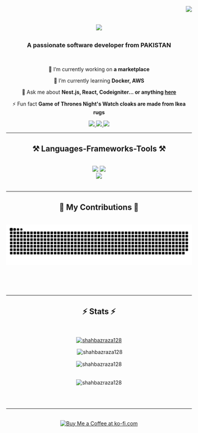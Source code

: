 <img align="right" src="https://visitor-badge.laobi.icu/badge?page_id=salesp07.salesp07" />

<h1 align="center">
    <img src="https://readme-typing-svg.herokuapp.com/?font=Righteous&size=35&center=true&vCenter=true&width=500&height=70&duration=4000&lines=Hi+There!+👋;+I'm+SHAHBAZ+RAZA!;" />
</h1>

<h3 align="center">A passionate software developer from PAKISTAN </h3>

<br/>

<div align="center">
 
 🔭 I’m currently working on **a marketplace**
 
 🌱 I’m currently learning **Docker, AWS**

💬 Ask me about **Nest.js, React, Codeigniter... or anything [here](https://github.com/SHAHBAZRAZA128/SHAHBAZRAZA128/issues)**

⚡ Fun fact **Game of Thrones Night's Watch cloaks are made from Ikea rugs**

 </div>
 
<div align="center"> 
  <a href="mailto:shahbazraza1281@gmail.com">
    <img src="https://img.shields.io/badge/Gmail-333333?style=for-the-badge&logo=gmail&logoColor=red" />
  </a>
  <a href="https://linkedin.com/in/shahbazprince" target="_blank">
    <img src="https://img.shields.io/badge/LinkedIn-0077B5?style=for-the-badge&logo=linkedin&logoColor=white" target="_blank" />
  </a>
  <a href="https://linkedin.com/in/shahbazprince" target="_blank">
     <img src="https://img.shields.io/badge/Portfolio-FF5722?style=for-the-badge&logo=todoist&logoColor=white" target="_blank" /> <!-- sqlite, safari, google-chrome are other good icon options -->
  </a>
</div>

 <hr/>
 
<h2 align="center">⚒️ Languages-Frameworks-Tools ⚒️</h2>
<br/>
<div align="center">
    <img src="https://skillicons.dev/icons?i=react,bootstrap,mui,html,css,vscode,tailwind,phpstorm,postman,powershell,replit,github,figma,git" />
   <img src="https://logowik.com/content/uploads/images/651_codeigniter.jpg" width="62"/><br>
    <img src="https://skillicons.dev/icons?i=nestjs,nodejs,javascript,typescript,express,php,mysql,postgresql,cpp,laravel,npm,windows,svg,jquery" />
</div>

<br/>
<hr/>

<div align="center">
  <h2>🐍 My Contributions 🐍</h2>
  <br>
  <img alt="snake eating my contributions" src="https://raw.githubusercontent.com/salesp07/salesp07/output/github-contribution-grid-snake.svg" />
  
  <br/><br/><br/>
</div>

<hr/>

<h2 align="center">⚡ Stats ⚡</h2>
<br>
<div align=center>
    

<p align="center"> <a href="https://github.com/ryo-ma/github-profile-trophy"><img src="https://github-profile-trophy.vercel.app/?username=shahbazraza128&theme=darkhub" alt="shahbazraza128" /></a> </p>



<p>&nbsp;<img align="center" src="https://github-readme-stats.vercel.app/api?username=shahbazraza128&show_icons=true&theme=react&rank_icon=github&border_radius=10" alt="shahbazraza128" /></p>

<p><img align="center" src="https://github-readme-streak-stats.herokuapp.com/?user=shahbazraza128&theme=react&border_radius=10" alt="shahbazraza128" /></p>


<br/>
<img align="center" src="https://github-readme-stats.vercel.app/api/top-langs?username=shahbazraza128&show_icons=true&hide=HTML&langs_count=8&layout=compact&theme=react&border_radius=10&size_weight=0.5&count_weight=0.5&exclude_repo=github-readme-stats" alt="shahbazraza128" />

 
</div>

<br/><br/>

<hr/>

<br/>

<div align="center">
<a href='https://ko-fi.com/shahbazraza' target='_blank'><img height='64' style='border:0px;height:64px;' src='https://storage.ko-fi.com/cdn/kofi1.png?v=3' border='0' alt='Buy Me a Coffee at ko-fi.com' /></a>
</div>

<br/>
